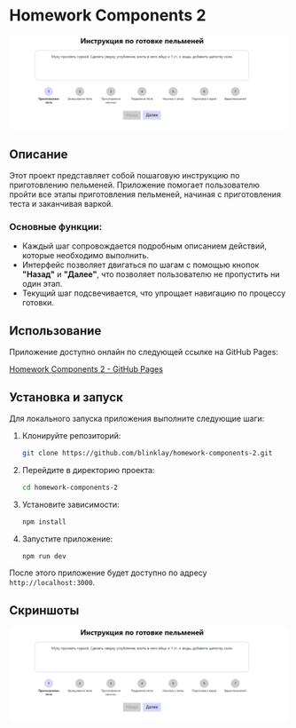 # Homework Components 2

![App Screenshot](public/image.png)

## Описание

Этот проект представляет собой пошаговую инструкцию по приготовлению пельменей. Приложение помогает пользователю пройти все этапы приготовления пельменей, начиная с приготовления теста и заканчивая варкой.

### Основные функции:
- Каждый шаг сопровождается подробным описанием действий, которые необходимо выполнить.
- Интерфейс позволяет двигаться по шагам с помощью кнопок **"Назад"** и **"Далее"**, что позволяет пользователю не пропустить ни один этап.
- Текущий шаг подсвечивается, что упрощает навигацию по процессу готовки.

## Использование

Приложение доступно онлайн по следующей ссылке на GitHub Pages:

[Homework Components 2 - GitHub Pages](https://blinklay.github.io/homework-components-2/)

## Установка и запуск

Для локального запуска приложения выполните следующие шаги:

1. Клонируйте репозиторий:

    ```bash
    git clone https://github.com/blinklay/homework-components-2.git
    ```

2. Перейдите в директорию проекта:

    ```bash
    cd homework-components-2
    ```

3. Установите зависимости:

    ```bash
    npm install
    ```

4. Запустите приложение:

    ```bash
    npm run dev
    ```

После этого приложение будет доступно по адресу `http://localhost:3000`.

## Скриншоты

![App Screenshot](public/image.png)
